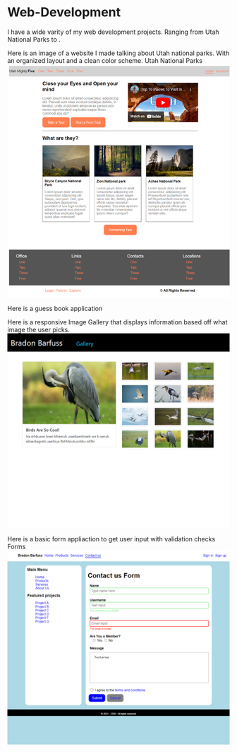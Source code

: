 # Web-Development


I have a wide varity of my web development projects. Ranging from Utah National Parks to . 

Here is an image of a website I made talking about Utah national parks. With an organized layout and a clean color scheme.
Utah National Parks
![Utah](https://github.com/Bradon-Barfuss/Web-Development/raw/main/4%29%20Utah%20national%20parks/Assingment%204%20Image.png)

Here is a guess book application



Here is a responsive Image Gallery that displays information based off what image the user picks.
![BIRDS](https://github.com/Bradon-Barfuss/Web-Development/raw/main/8%29%20Responsive%20Image%20Gallery/bird%20image%201.png)


Here is a basic form appliaction to get user input with validation checks
Forms
![Utah](https://github.com/Bradon-Barfuss/Web-Development/raw/main/6%29%20A%20simple%20Form/Assingment%206%20Image.png)




